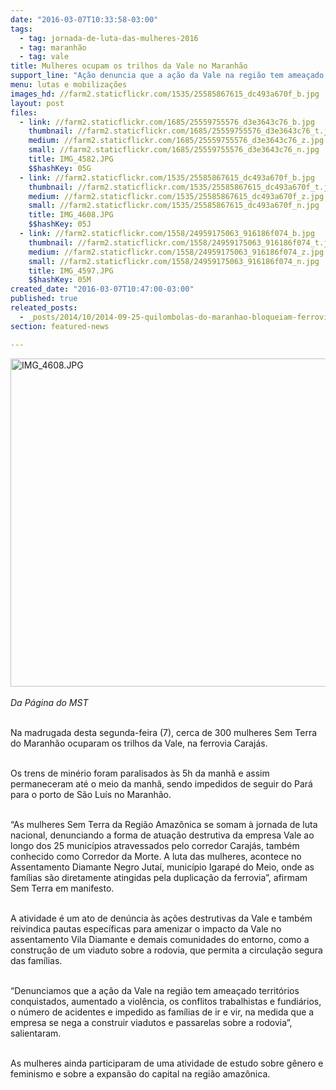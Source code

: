 ```yaml
---
date: "2016-03-07T10:33:58-03:00"
tags:
  - tag: jornada-de-luta-das-mulheres-2016
  - tag: maranhão
  - tag: vale
title: Mulheres ocupam os trilhos da Vale no Maranhão
support_line: "Ação denuncia que a ação da Vale na região tem ameaçado territórios conquistados, aumentado a violência, os conflitos trabalhistas e fundiários, o número de acidentes e impedido as famílias de ir e vir."
menu: lutas e mobilizações
images_hd: //farm2.staticflickr.com/1535/25585867615_dc493a670f_b.jpg
layout: post
files:
  - link: //farm2.staticflickr.com/1685/25559755576_d3e3643c76_b.jpg
    thumbnail: //farm2.staticflickr.com/1685/25559755576_d3e3643c76_t.jpg
    medium: //farm2.staticflickr.com/1685/25559755576_d3e3643c76_z.jpg
    small: //farm2.staticflickr.com/1685/25559755576_d3e3643c76_n.jpg
    title: IMG_4582.JPG
    $$hashKey: 05G
  - link: //farm2.staticflickr.com/1535/25585867615_dc493a670f_b.jpg
    thumbnail: //farm2.staticflickr.com/1535/25585867615_dc493a670f_t.jpg
    medium: //farm2.staticflickr.com/1535/25585867615_dc493a670f_z.jpg
    small: //farm2.staticflickr.com/1535/25585867615_dc493a670f_n.jpg
    title: IMG_4608.JPG
    $$hashKey: 05J
  - link: //farm2.staticflickr.com/1558/24959175063_916186f074_b.jpg
    thumbnail: //farm2.staticflickr.com/1558/24959175063_916186f074_t.jpg
    medium: //farm2.staticflickr.com/1558/24959175063_916186f074_z.jpg
    small: //farm2.staticflickr.com/1558/24959175063_916186f074_n.jpg
    title: IMG_4597.JPG
    $$hashKey: 05M
created_date: "2016-03-07T10:47:00-03:00"
published: true
releated_posts:
  - _posts/2014/10/2014-09-25-quilombolas-do-maranhao-bloqueiam-ferrovia-da-vale.md
section: featured-news

---
```

<p><img alt="IMG_4608.JPG" height="525" src="//farm2.staticflickr.com/1535/25585867615_dc493a670f_b.jpg" width="700" /><br />
<br />
<em>Da P&aacute;gina do MST</em></p>

<p><br />
Na madrugada desta segunda-feira (7), cerca de 300 mulheres Sem Terra do Maranh&atilde;o ocuparam os trilhos da Vale, na ferrovia Caraj&aacute;s.</p>

<p><br />
Os trens de min&eacute;rio foram paralisados &agrave;s 5h&nbsp;da manh&atilde; e assim permaneceram at&eacute; o meio da manh&atilde;,&nbsp;sendo impedidos de&nbsp;seguir do Par&aacute; para o porto de S&atilde;o Lu&iacute;s no Maranh&atilde;o.&nbsp;</p>

<p><br />
&ldquo;As mulheres Sem Terra da Regi&atilde;o Amaz&ocirc;nica se somam &agrave; jornada de luta nacional, denunciando a forma de atua&ccedil;&atilde;o destrutiva da empresa Vale ao longo dos 25 munic&iacute;pios atravessados pelo corredor Caraj&aacute;s, tamb&eacute;m conhecido como Corredor da Morte. A luta das mulheres, acontece no Assentamento Diamante Negro Juta&iacute;, munic&iacute;pio Igarap&eacute; do Meio, onde as fam&iacute;lias s&atilde;o diretamente atingidas pela duplica&ccedil;&atilde;o da ferrovia&rdquo;, afirmam Sem Terra em manifesto.</p>

<p><br />
A atividade &eacute; um ato de den&uacute;ncia &agrave;s a&ccedil;&otilde;es destrutivas da Vale e tamb&eacute;m reivindica pautas espec&iacute;ficas para amenizar o impacto da Vale no assentamento Vila Diamante e demais comunidades do entorno, como a constru&ccedil;&atilde;o de um viaduto sobre a rodovia, que permita a circula&ccedil;&atilde;o segura das fam&iacute;lias.</p>

<p><br />
&ldquo;Denunciamos que a a&ccedil;&atilde;o da Vale na regi&atilde;o tem amea&ccedil;ado territ&oacute;rios conquistados, aumentado a viol&ecirc;ncia, os conflitos trabalhistas e fundi&aacute;rios, o n&uacute;mero de acidentes e impedido as fam&iacute;lias de ir e vir, na medida que a empresa se nega a construir viadutos e passarelas sobre a rodovia&rdquo;, salientaram.</p>

<p><br />
As mulheres ainda participaram de uma atividade de estudo sobre g&ecirc;nero e feminismo e sobre a expans&atilde;o do capital na regi&atilde;o amaz&ocirc;nica.</p>
